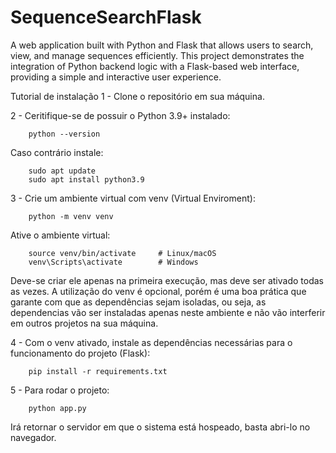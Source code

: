 # SequenceSearchFlask
A web application built with Python and Flask that allows users to search, view, and manage sequences efficiently. This project demonstrates the integration of Python backend logic with a Flask-based web interface, providing a simple and interactive user experience.

Tutorial de instalação
1 - Clone o repositório em sua máquina.

2 - Ceritifique-se de possuir o Python 3.9+ instalado:

        python --version
        
Caso contrário instale:

        sudo apt update
        sudo apt install python3.9
        
3 - Crie um ambiente virtual com venv (Virtual Enviroment):

        python -m venv venv  
        
Ative o ambiente virtual:

        source venv/bin/activate     # Linux/macOS
        venv\Scripts\activate        # Windows
        
Deve-se criar ele apenas na primeira execução, mas deve ser ativado todas as vezes.
A utilização do venv é opcional, porém é uma boa prática que garante com que as dependências sejam isoladas, ou seja, as dependencias vão ser instaladas apenas neste ambiente e não vão interferir 
em outros projetos na sua máquina.

4 - Com o venv ativado, instale as dependências necessárias para o funcionamento do projeto (Flask):

        pip install -r requirements.txt 

5 - Para rodar o projeto:

        python app.py
        
Irá retornar o servidor em que o sistema está hospeado, basta abri-lo no navegador.
